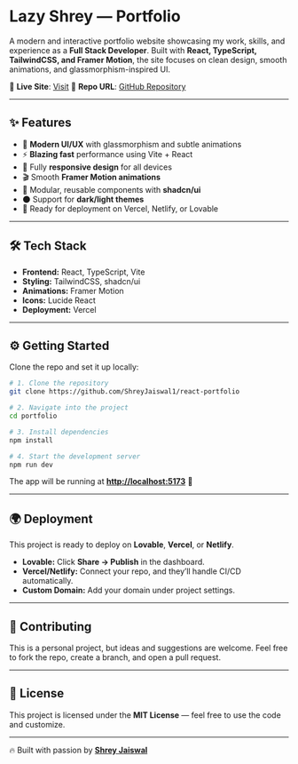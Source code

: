 # Lazy Shrey — Portfolio

A modern and interactive portfolio website showcasing my work, skills, and experience as a **Full Stack Developer**.
Built with **React, TypeScript, TailwindCSS, and Framer Motion**, the site focuses on clean design, smooth animations, and glassmorphism-inspired UI.

🔗 **Live Site**: [Visit](https://lazyshrey.xyz)
📂 **Repo URL**: [GitHub Repository](https://github.com/ShreyJaiswal1/react-portfolio)

---

## ✨ Features

* 🎨 **Modern UI/UX** with glassmorphism and subtle animations
* ⚡ **Blazing fast** performance using Vite + React
* 📱 Fully **responsive design** for all devices
* 🎬 Smooth **Framer Motion animations**
* 🧩 Modular, reusable components with **shadcn/ui**
* 🌑 Support for **dark/light themes**
* 🚀 Ready for deployment on Vercel, Netlify, or Lovable

---

## 🛠 Tech Stack

* **Frontend:** React, TypeScript, Vite
* **Styling:** TailwindCSS, shadcn/ui
* **Animations:** Framer Motion
* **Icons:** Lucide React
* **Deployment:** Vercel

---

## ⚙️ Getting Started

Clone the repo and set it up locally:

```bash
# 1. Clone the repository
git clone https://github.com/ShreyJaiswal1/react-portfolio

# 2. Navigate into the project
cd portfolio

# 3. Install dependencies
npm install

# 4. Start the development server
npm run dev
```

The app will be running at **[http://localhost:5173](http://localhost:5173)** 🚀

---

## 🌍 Deployment

This project is ready to deploy on **Lovable**, **Vercel**, or **Netlify**.

* **Lovable:** Click **Share → Publish** in the dashboard.
* **Vercel/Netlify:** Connect your repo, and they’ll handle CI/CD automatically.
* **Custom Domain:** Add your domain under project settings.

---

## 🤝 Contributing

This is a personal project, but ideas and suggestions are welcome.
Feel free to fork the repo, create a branch, and open a pull request.

---

## 📜 License

This project is licensed under the **MIT License** — feel free to use the code and customize.

---

🔥 Built with passion by **[Shrey Jaiswal](https://shreyjaiswal.dev)**

